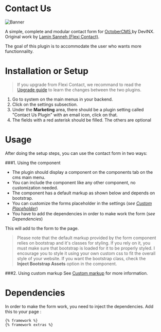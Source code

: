# Contact Us
![Banner](http://i.imgur.com/QRBLNQN.png)

A simple, complete and modular contact form for [OctoberCMS
](https://octobercms.com) by DevINX. Original work by [Lamin Sanneh (Flexi Contact)](https://github.com/LaminSanneh/Octobercms-Flexi-Contact-Plugin).

The goal of this plugin is to accommodate the user who wants more functionnality.

# Installation or Setup

> If you upgrade from Flexi Contact, we recommand to read the [Upgrade guide](https://github.com/DevINX/oc-contactus/wiki/Upgrade-guide) to learn the changes between the two plugins.

1. Go to system on the main menus in your backend.
2. Click on the settings subsection.
3. Under the **Marketing** area, there should be a plugin setting called "Contact Us Plugin" with an email icon, click on that.
4. The fields with a red asterisk should be filled. The others are optional

# Usage
After doing the setup steps, you can use the contact form in two ways:

###1. Using the component
- The plugin should display a component on the components tab on the cms main menu.
- You can include the component like any other component, no customization needed.
- The component has a default markup as shown below and depends on bootstrap.
- You can customize the forms placeholder in the settings (_see [Custom Placeholder](https://github.com/DevINX/oc-contactus/wiki/Custom-placeholder)_)
- You have to add the dependencies in order to make work the form (_see Dependencies_)

This will add to the form to the page.

> Please note that the default markup provided by the form component relies on bootstrap and it's classes for styling. If you rely on it, you must make sure that bootstrap is loaded for it to be properly styled. I encourage you to style it using your own custom css to fit the overall style of your website. If you want the bootstrap class, check the **Inject Bootstrap Assets** option in the component.

###2. Using custom markup
See [Custom markup](https://github.com/DevINX/oc-contactus/wiki/Custom-markup) for more information.

# Dependencies
In order to make the form work, you need to inject the dependencies. Add this to your page :
```
{% framework %}
{% framework extras %}
```
